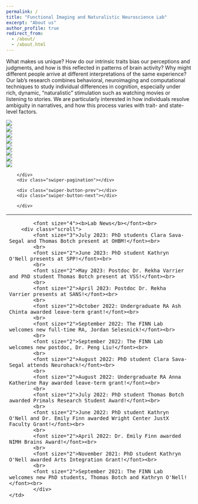 ```yaml
---
permalink: /
title: "Functional Imaging and Naturalistic Neuroscience Lab"
excerpt: "About us"
author_profile: true
redirect_from: 
  - /about/
  - /about.html
---
```

What makes us unique? How do our intrinsic traits bias our perceptions and judgments, and how is this reflected in patterns of brain activity? Why might different people arrive at different interpretations of the same experience? Our lab’s research combines behavioral, neuroimaging and computational techniques to study individual differences in cognition, especially under rich, dynamic, “naturalistic” stimulation such as watching movies or listening to stories. We are particularly interested in how individuals resolve ambiguity in narratives, and how this process varies with trait- and state-level factors. 

<html>
<head>
    <link rel = "stylesheet" href="https://thefinnlab.github.io/files/image carousel.css">
    <link rel = "stylesheet" href="https://cdn.jsdelivr.net/npm/swiper@10/swiper-bundle.min.css">
</head>

<body>
<div class = "container">
    <div class="swiper">
        <div class="swiper-wrapper">
            <!-- Slides -->
            <div class="swiper-slide"><img src="https://thefinnlab.github.io/images/img-1.jpg"></div>
            <div class="swiper-slide"><img src="https://thefinnlab.github.io/images/img-4.jpg"></div>
            <div class="swiper-slide"><img src="https://thefinnlab.github.io/images/img-5.jpeg"></div>
            <div class="swiper-slide"><img src="https://thefinnlab.github.io/images/img-2.jpg"></div>
            <div class="swiper-slide"><img src="https://thefinnlab.github.io/images/img-3.jpg"></div>
            <div class="swiper-slide"><img src="https://thefinnlab.github.io/images/img-6.HEIC"></div>
            <div class="swiper-slide"><img src="https://thefinnlab.github.io/images/img-7.JPG"></div>
            <div class="swiper-slide"><img src="https://thefinnlab.github.io/images/img-8.jpg"></div>
             
        </div>
        <div class="swiper-pagination"></div>
          
        <div class="swiper-button-prev"></div>
        <div class="swiper-button-next"></div>
          
        </div>
</div>

<script src="https://cdn.jsdelivr.net/npm/swiper@10/swiper-bundle.min.js"></script>
<script>
    const swiper = new Swiper('.swiper', {
    slidesPerView: 1,
    autoplay: {
        delay: 7500,
        disableOnInteraction: false,
    },
    loop: true,

  pagination: {
    el: '.swiper-pagination',
    clickable: true,
  },

  navigation: {
    nextEl: '.swiper-button-next',
    prevEl: '.swiper-button-prev',
  },

});
</script>

<table style="border: none">
    <tr style="border: 0 solid transparent; border-bottom-width: 2.5px;">
    <td width="20%" style="border: none; vertical-align: top;">
        <style>
        body {
        margin-bottom: 200%;
        }
        .scroll {
        border: none;
        padding: 5px;
        font: 24px/20px sans-serif;
        width: 200px;
        height: 600px;
        overflow-y: scroll;
        }
        ::-webkit-scrollbar {
        width: 7px;
        height: 12px;
        }
        ::-webkit-scrollbar-track {
        border: 1px solid rgb(255, 255, 255);
        border-radius: 7px;
        }
        ::-webkit-scrollbar-thumb {
        background: solid rgb(34, 35, 34);
        border-radius: 7px;
        }
        ::-webkit-scrollbar-thumb:hover {
        background: rgb(34, 35, 34);
        }
        </style>

            <font size="4"><b>Lab News</b></font><br>
        <div class="scroll">
            <font size="3">July 2023: PhD students Clara Sava-Segal and Thomas Botch present at OHBM!</font><br>
            <br>
            <font size="2">June 2023: PhD student Kathryn O'Nell presents at SPP!</font><br>
            <br>
            <font size="2">May 2023: Postdoc Dr. Rekha Varrier and PhD student Thomas Botch present at VSS!</font><br>
            <br>
            <font size="2">April 2023: Postdoc Dr. Rekha Varrier presents at SANS!</font><br>
            <br>
            <font size="2">October 2022: Undergraduate RA Ash Chinta awarded leave-term grant!</font><br>
            <br>
            <font size="2">September 2022: The FINN Lab welcomes new full-time RA, Jordan Selesnick!</font><br>
            <br>
            <font size="2">September 2022: The FINN Lab welcomes new postdoc, Dr. Peng Liu!</font><br>
            <br>
            <font size="2">August 2022: PhD student Clara Sava-Segal attends Neurohack!</font><br>
            <br>
            <font size="2">August 2022: Undergraduate RA Anna Katherine Ray awarded leave-term grant!</font><br>
            <br>
            <font size="2">July 2022: PhD student Thomas Botch awarded Primals Research Student Award!</font><br>
            <br>
            <font size="2">June 2022: PhD student Kathryn O'Nell and Dr. Emily Finn awarded Wright Center JustX Faculty Grant!</font><br>
            <br>
            <font size="2">April 2022: Dr. Emily Finn awarded NIMH Brains Award!</font><br>
            <br>
            <font size="2">November 2021: PhD student Kathryn O'Nell awarded Arts Integration Grant!</font><br>
            <br>
            <font size="2">September 2021: The FINN Lab welcomes new PhD students, Thomas Botch and Kathryn O'Nell!</font><br>
            </div>
    </td>
</body>



</html>
